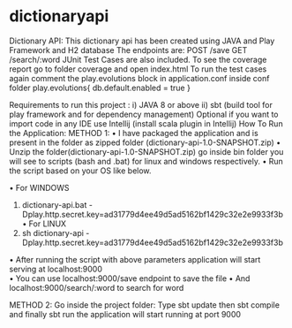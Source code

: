 # dictionaryapi

Dictionary API:
This dictionary api has been created using JAVA and Play Framework and H2 database
The endpoints are:
POST /save
GET  /search/:word
JUnit Test Cases are also included.
To see the coverage report go to folder coverage and open index.html
To run the test cases again comment the play.evolutions block in application.conf inside conf folder
play.evolutions{
  db.default.enabled = true
}

Requirements to run this project :
i) JAVA 8 or above
ii) sbt (build tool for play framework and for dependency management)
Optional if you want to import code in any IDE use Intellij (install scala plugin in Intellij)
How To Run the Application:
METHOD 1:
•	I have packaged the application and is present in the folder as zipped folder (dictionary-api-1.0-SNAPSHOT.zip)
•	Unzip the folder(dictionary-api-1.0-SNAPSHOT.zip) go inside bin folder you will see to scripts (bash and .bat) for linux and windows respectively.
•	Run the script based on your OS like below.

•	For WINDOWS
1.	dictionary-api.bat -Dplay.http.secret.key=ad31779d4ee49d5ad5162bf1429c32e2e9933f3b                                                                    
•	For LINUX
1.	sh dictionary-api -Dplay.http.secret.key=ad31779d4ee49d5ad5162bf1429c32e2e9933f3b         
                                           
•	After running the script with above parameters application will start serving at localhost:9000     
•	You can use localhost:9000/save endpoint to save the file
•	And localhost:9000/search/:word to search for word                                                                                 

METHOD 2:
Go inside the project folder:
Type sbt update then sbt compile and finally sbt run the application will start running at port 9000
